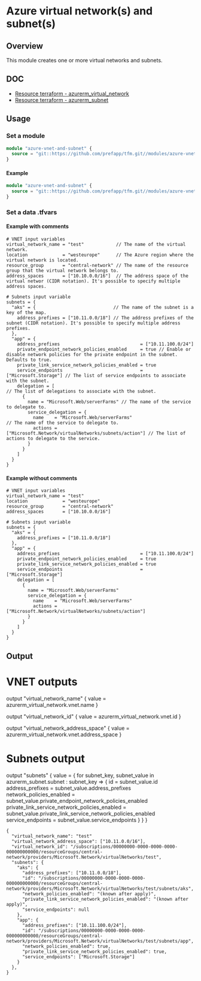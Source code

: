# Azure virtual network(s) and subnet(s)

## Overview

This module creates one or more virtual networks and subnets.

## DOC

- [Resource terraform - azurerm_virtual_network](https://registry.terraform.io/providers/hashicorp/azurerm/latest/docs/resources/virtual_network)
- [Resource terraform - azurerm_subnet](https://registry.terraform.io/providers/hashicorp/azurerm/latest/docs/resources/subnet)

## Usage

### Set a module

```terraform
module "azure-vnet-and-subnet" {
  source = "git::https://github.com/prefapp/tfm.git//modules/azure-vnet-subnet?ref=<version>"
}
```

#### Example

```terraform
module "azure-vnet-and-subnet" {
  source = "git::https://github.com/prefapp/tfm.git//modules/azure-vnet-subnet?ref=v1.2.3"
}
```

### Set a data .tfvars

#### Example with comments

```hcl
# VNET input variables
virtual_network_name = "test"            // The name of the virtual network.
location             = "westeurope"      // The Azure region where the virtual network is located.
resource_group       = "central-network" // The name of the resource group that the virtual network belongs to.
address_spaces       = ["10.10.0.0/16"]  // The address space of the virtual networ (CIDR notation). It's possible to specify multiple address spaces.

# Subnets input variable
subnets = {
  "aks" = {                             // The name of the subnet is a key of the map.
    address_prefixes = ["10.11.0.0/18"] // The address prefixes of the subnet (CIDR notation). It's possible to specify multiple address prefixes.
  },
  "app" = {
    address_prefixes                              = ["10.11.100.0/24"]
    private_endpoint_network_policies_enabled     = true // Enable or disable network policies for the private endpoint in the subnet. Defaults to true.
    private_link_service_network_policies_enabled = true
    service_endpoints                             = ["Microsoft.Storage"] // The list of service endpoints to associate with the subnet.
    delegation = [                                                        // The list of delegations to associate with the subnet.
      {
        name = "Microsoft.Web/serverFarms" // The name of the service to delegate to.
        service_delegation = {
          name    = "Microsoft.Web/serverFarms"                          // The name of the service to delegate to.
          actions = ["Microsoft.Network/virtualNetworks/subnets/action"] // The list of actions to delegate to the service.
        }
      }
    ]
  }
}
```

#### Example without comments

```hcl
# VNET input variables
virtual_network_name = "test"
location             = "westeurope"
resource_group       = "central-network"
address_spaces       = ["10.10.0.0/16"]

# Subnets input variable
subnets = {
  "aks" = {
    address_prefixes = ["10.11.0.0/18"]
  },
  "app" = {
    address_prefixes                              = ["10.11.100.0/24"]
    private_endpoint_network_policies_enabled     = true
    private_link_service_network_policies_enabled = true
    service_endpoints                             = ["Microsoft.Storage"]
    delegation = [
      {
        name = "Microsoft.Web/serverFarms"
        service_delegation = {
          name    = "Microsoft.Web/serverFarms"
          actions = ["Microsoft.Network/virtualNetworks/subnets/action"]
        }
      }
    ]
  }
}
```

## Output

# VNET outputs
output "virtual_network_name" {
  value = azurerm_virtual_network.vnet.name
}

output "virtual_network_id" {
  value = azurerm_virtual_network.vnet.id
}

output "virtual_network_address_space" {
  value = azurerm_virtual_network.vnet.address_space
}

# Subnets output
output "subnets" {
  value = { for subnet_key, subnet_value in azurerm_subnet.subnet : subnet_key => {
    id                                            = subnet_value.id
    address_prefixes                              = subnet_value.address_prefixes
    network_policies_enabled                      = subnet_value.private_endpoint_network_policies_enabled
    private_link_service_network_policies_enabled = subnet_value.private_link_service_network_policies_enabled
    service_endpoints                             = subnet_value.service_endpoints
    }
  }
}

```output
{
  "virtual_network_name": "test"
  "virtual_network_address_space": ["10.11.0.0/16"],
  "virtual_network_id": "/subscriptions/00000000-0000-0000-0000-000000000000/resourceGroups/central-network/providers/Microsoft.Network/virtualNetworks/test",
  "subnets": {
    "aks": {
      "address_prefixes": ["10.11.0.0/18"],
      "id": "/subscriptions/00000000-0000-0000-0000-000000000000/resourceGroups/central-network/providers/Microsoft.Network/virtualNetworks/test/subnets/aks",
      "network_policies_enabled": "(known after apply)",
      "private_link_service_network_policies_enabled": "(known after apply)",
      "service_endpoints": null
    },
    "app": {
      "address_prefixes": ["10.11.100.0/24"],
      "id": "/subscriptions/00000000-0000-0000-0000-000000000000/resourceGroups/central-network/providers/Microsoft.Network/virtualNetworks/test/subnets/app",
      "network_policies_enabled": true,
      "private_link_service_network_policies_enabled": true,
      "service_endpoints": ["Microsoft.Storage"]
    }
  },
}
```
